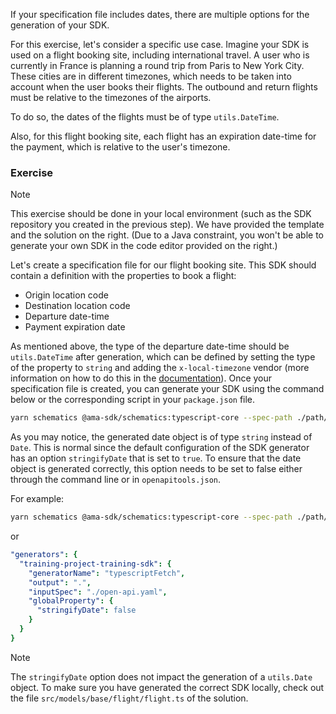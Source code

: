 If your specification file includes dates, there are multiple options for the generation of your SDK.

For this exercise, let's consider a specific use case. Imagine your SDK is used on a flight booking site, including international travel.
A user who is currently in France is planning a round trip from Paris to New York City. These cities are in different timezones, which needs
to be taken into account when the user books their flights. The outbound and return flights must be relative to the timezones of the airports.

To do so, the dates of the flights must be of type `utils.DateTime`.

Also, for this flight booking site, each flight has an expiration date-time for the payment, which is relative to the user's timezone.

### Exercise

> [!NOTE]
> This exercise should be done in your local environment (such as the SDK repository you created in the previous step).
> We have provided the template and the solution on the right.
> (Due to a Java constraint, you won't be able to generate your own SDK in the code editor provided on the right.)

Let's create a specification file for our flight booking site. This SDK should contain a definition with the properties to book a flight:

- Origin location code
- Destination location code
- Departure date-time
- Payment expiration date

As mentioned above, the type of the departure date-time should be `utils.DateTime` after generation, which can be defined by setting the
type of the property to `string` and adding the `x-local-timezone` vendor (more information on how to do this in the
<a href="https://github.com/AmadeusITGroup/otter/tree/main/packages/%40ama-sdk/schematics/schematics/typescript/shell/templates/base#manage-dates" target="_blank">documentation</a>).
Once your specification file is created, you can generate your SDK using the command below or the corresponding script in your `package.json` file.

```bash
yarn schematics @ama-sdk/schematics:typescript-core --spec-path ./path/to/openapi.yaml
```

As you may notice, the generated date object is of type `string` instead of `Date`. This is normal since the default configuration
of the SDK generator has an option `stringifyDate` that is set to `true`. To ensure that the date object is generated correctly,
this option needs to be set to false either through the command line or in `openapitools.json`.

For example:
```bash
yarn schematics @ama-sdk/schematics:typescript-core --spec-path ./path/to/openapi.yaml --global-property stringifyDate=false
```
or
```yaml
"generators": {
  "training-project-training-sdk": {
    "generatorName": "typescriptFetch",
    "output": ".",
    "inputSpec": "./open-api.yaml",
    "globalProperty": {
      "stringifyDate": false
    }
  }
}
```

> [!NOTE]
> The `stringifyDate` option does not impact the generation of a `utils.Date` object.
To make sure you have generated the correct SDK locally, check out the file `src/models/base/flight/flight.ts` of the solution.
